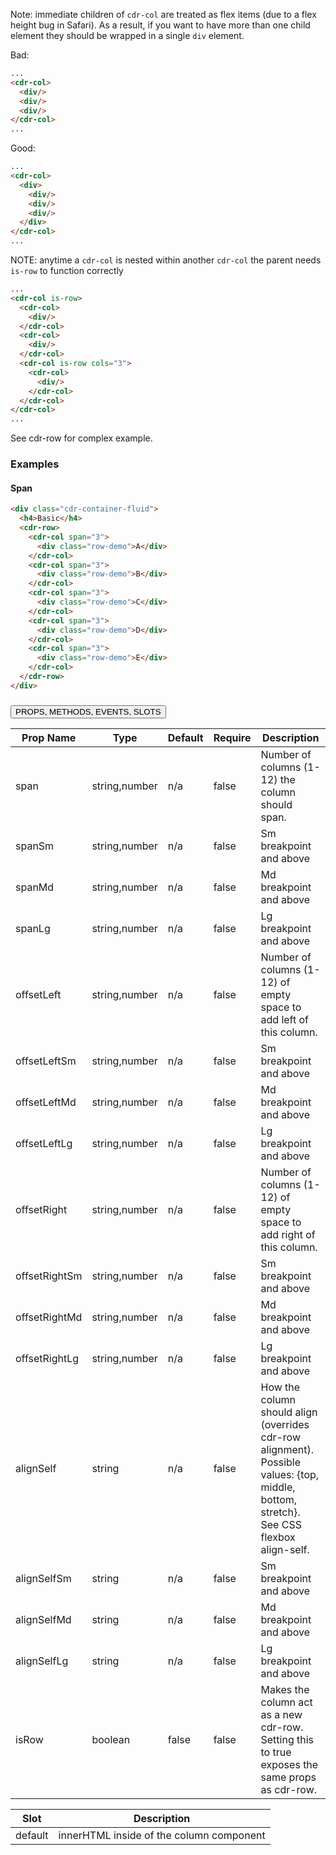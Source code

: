 Note: immediate children of `cdr-col` are treated as flex items (due to a flex height bug in Safari). As a result, if you want to have more than one child element they should be wrapped in a single `div` element.

Bad:
```html
...
<cdr-col>
  <div/>
  <div/>
  <div/>
</cdr-col>
...
```
Good:
```html
...
<cdr-col>
  <div>
    <div/>
    <div/>
    <div/>
  </div>
</cdr-col>
...
```


NOTE: anytime a `cdr-col` is nested within another `cdr-col` the parent needs `is-row` to function correctly

```html
...
<cdr-col is-row>
  <cdr-col>
    <div/>
  </cdr-col>
  <cdr-col>
    <div/>
  </cdr-col>
  <cdr-col is-row cols="3">
    <cdr-col>
      <div/>
    </cdr-col>
  </cdr-col>
</cdr-col>
...
```

See cdr-row for complex example.

### Examples

#### Span

```html
<div class="cdr-container-fluid">
  <h4>Basic</h4>
  <cdr-row>
    <cdr-col span="3">
      <div class="row-demo">A</div>
    </cdr-col>
    <cdr-col span="3">
      <div class="row-demo">B</div>
    </cdr-col>
    <cdr-col span="3">
      <div class="row-demo">C</div>
    </cdr-col>
    <cdr-col span="3">
      <div class="row-demo">D</div>
    </cdr-col>
    <cdr-col span="3">
      <div class="row-demo">E</div>
    </cdr-col>
  </cdr-row>
</div>
```
### <button class='title'>PROPS, METHODS, EVENTS, SLOTS</button>

Prop Name | Type | Default | Require | Description
--- | --- | --- | --- | ---
span | string,number | n/a | false | Number of columns (1-12) the column should span.
spanSm | string,number | n/a | false | Sm breakpoint and above
spanMd | string,number | n/a | false | Md breakpoint and above
spanLg | string,number | n/a | false | Lg breakpoint and above
offsetLeft | string,number | n/a | false | Number of columns (1-12) of empty space to add left of this column.
offsetLeftSm | string,number | n/a | false | Sm breakpoint and above
offsetLeftMd | string,number | n/a | false | Md breakpoint and above
offsetLeftLg | string,number | n/a | false | Lg breakpoint and above
offsetRight | string,number | n/a | false | Number of columns (1-12) of empty space to add right of this column.
offsetRightSm | string,number | n/a | false | Sm breakpoint and above
offsetRightMd | string,number | n/a | false | Md breakpoint and above
offsetRightLg | string,number | n/a | false | Lg breakpoint and above
alignSelf | string | n/a | false | How the column should align (overrides cdr-row alignment). Possible values: {top, middle, bottom, stretch}. See CSS flexbox align-self.
alignSelfSm | string | n/a | false | Sm breakpoint and above
alignSelfMd | string | n/a | false | Md breakpoint and above
alignSelfLg | string | n/a | false | Lg breakpoint and above
isRow | boolean | false | false | Makes the column act as a new cdr-row. Setting this to true exposes the same props as cdr-row.

Slot | Description
--- | ---
default | innerHTML inside of the column component
